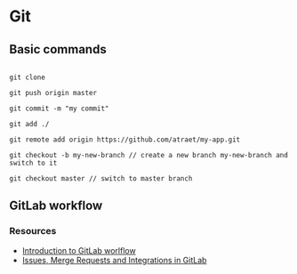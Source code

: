 # Git

## Basic commands

```script

git clone

git push origin master

git commit -m "my commit"

git add ./

git remote add origin https://github.com/atraet/my-app.git

git checkout -b my-new-branch // create a new branch my-new-branch and switch to it

git checkout master // switch to master branch

```

## GitLab workflow

### Resources
- [Introduction to GitLab worlflow](https://www.youtube.com/watch?v=enMumwvLAug)
- [Issues, Merge Requests and Integrations in GitLab](https://www.youtube.com/watch?v=raXvuwet78M)
